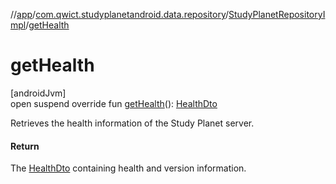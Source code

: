 //[app](../../../index.md)/[com.qwict.studyplanetandroid.data.repository](../index.md)/[StudyPlanetRepositoryImpl](index.md)/[getHealth](get-health.md)

# getHealth

[androidJvm]\
open suspend override fun [getHealth](get-health.md)(): [HealthDto](../../com.qwict.studyplanetandroid.data.remote.dto/-health-dto/index.md)

Retrieves the health information of the Study Planet server.

#### Return

The [HealthDto](../../com.qwict.studyplanetandroid.data.remote.dto/-health-dto/index.md) containing health and version information.
